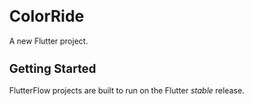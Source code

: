 # ColorRide

A new Flutter project.

## Getting Started

FlutterFlow projects are built to run on the Flutter _stable_ release.
